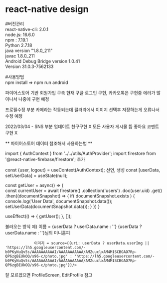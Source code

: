 # react-native design
#버전관리<br/> 
react-native-cli: 2.0.1<br>
node.js: 16.6.0<br>
npm : 7.19.1<br>
Python 2.7.18<br>
java version "1.8.0_211"<br>
javac 1.8.0_211<br> 
Android Debug Bridge version 1.0.41<br>
Version 31.0.3-7562133<br>

#사용방법<br/>
 npm install => npm run android 

파이어스토어 기반 회원가입 구축 현재 구글 로그인 구현, 카카오톡은 구현중 에러가 많이나서 나중에 구현 예정

프로필수정 부분 카메라는 작동되는데 갤러리에서 이미지 선택후 저장하는게 오류나서 수정 예정 

2022/03/04 - SNS 부분 업데이트 친구구현 X 모든 사용자 게시물 뜸 좋아요 코멘트 구현 X



** 파이어스토어 데이터 참조해서 사용하는법 **

import { AuthContext } from '../../utils/AuthProvider';
import firestore from '@react-native-firebase/firestore'; 추가


const {user, logout} = useContext(AuthContext);  선언, 생성
const [userData, setUserData] = useState(null);

const getUser = async() => {     
    const currentUser = await firestore()
    .collection('users')
    .doc(user.uid)
    .get()
    .then((documentSnapshot) => {
      if( documentSnapshot.exists ) {
        console.log('User Data', documentSnapshot.data());
        setUserData(documentSnapshot.data());
      }
    })
  }

  useEffect(() => {
    getUser();
  }, []);

불러오는 방식 예) 이름 = {userData ? userData.name : ''}
                  <Text style={styles.titleText}>{userData ? userData.name : ''}님의 미니홈피</Text>    

                 이미지 = source={{uri: userData ? userData.userImg || 'https://lh5.googleusercontent.com/-b0PKyNuQv5s/AAAAAAAAAAI/AAAAAAAAAAA/AMZuuclxAM4M1SCBGAO7Rp-QP6zgBEUkOQ/s96-c/photo.jpg' : 'https://lh5.googleusercontent.com/-b0PKyNuQv5s/AAAAAAAAAAI/AAAAAAAAAAA/AMZuuclxAM4M1SCBGAO7Rp-QP6zgBEUkOQ/s96-c/photo.jpg'}}/>

 잘 모르겠으면 ProfileScreen, EditProfile 참고                